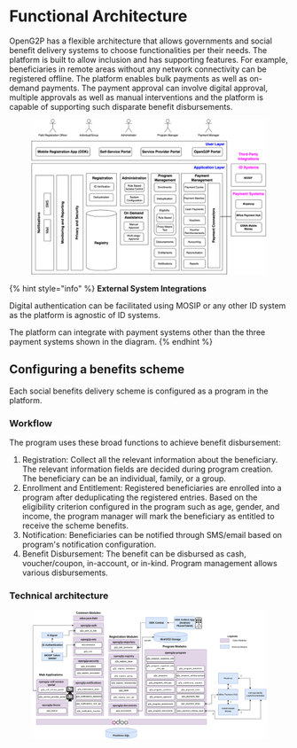 # Functional Architecture

OpenG2P has a flexible architecture that allows governments and social benefit delivery systems to choose functionalities per their needs. The platform is built to allow inclusion and has supporting features. For example, beneficiaries in remote areas without any network connectivity can be registered offline. The platform enables bulk payments as well as on-demand payments. The payment approval can involve digital approval, multiple approvals as well as manual interventions and the platform is capable of supporting such disparate benefit disbursements.

<figure><img src="../.gitbook/assets/image.png" alt=""><figcaption></figcaption></figure>

{% hint style="info" %}
**External System Integrations**

Digital authentication can be facilitated using MOSIP or any other ID system as the platform is agnostic of ID systems.&#x20;

The platform can integrate with payment systems other than the three payment systems shown in the diagram. &#x20;
{% endhint %}

## Configuring a benefits scheme

Each social benefits delivery scheme is configured as a program in the platform.

### Workflow

&#x20;The program uses these broad functions to achieve benefit disbursement:

1. Registration: Collect all the relevant information about the beneficiary. The relevant information fields are decided during program creation. The beneficiary can be an individual, family, or a group.
2. Enrollment and Entitlement: Registered beneficiaries are enrolled into a program after deduplicating the registered entries. Based on the eligibility criterion configured in the program such as age, gender, and income, the program manager will mark the beneficiary as entitled to receive the scheme benefits.
3. Notification: Beneficiaries can be notified through SMS/email based on program's notification configuration.
4. Benefit Disbursement: The benefit can be disbursed as cash, voucher/coupon, in-account, or in-kind. Program management allows various disbursements.&#x20;

### Technical architecture <a href="#technical-architecture" id="technical-architecture"></a>

<figure><img src="../.gitbook/assets/image (2) (1).png" alt=""><figcaption></figcaption></figure>
